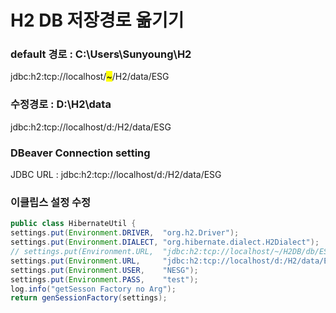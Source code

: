 # H2 DB 저장경로 옮기기



### default 경로 : C:\Users\Sunyoung\H2

jdbc:h2:tcp://localhost/<mark style="background-color:yellow;">\~</mark>/H2/data/ESG



### 수정경로  :  D:\H2\data

jdbc:h2:tcp://localhost/d:/H2/data/ESG



### DBeaver Connection setting

JDBC URL : jdbc:h2:tcp://localhost/d:/H2/data/ESG

####

### 이클립스 설정 수정

```java
public class HibernateUtil {
settings.put(Environment.DRIVER,  "org.h2.Driver");
settings.put(Environment.DIALECT, "org.hibernate.dialect.H2Dialect");
// settings.put(Environment.URL,  "jdbc:h2:tcp://localhost/~/H2DB/db/ESG");			
settings.put(Environment.URL,     "jdbc:h2:tcp://localhost/d:/H2/data/ESG");
settings.put(Environment.USER,    "NESG");	
settings.put(Environment.PASS,    "test");	
log.info("getSesson Factory no Arg");
return genSessionFactory(settings);
```

